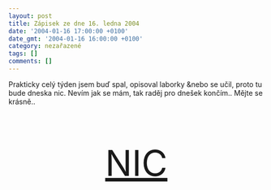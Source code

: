 ```yaml
---
layout: post
title: Zápisek ze dne 16. ledna 2004
date: '2004-01-16 17:00:00 +0100'
date_gmt: '2004-01-16 16:00:00 +0100'
category: nezařazené
tags: []
comments: []
---
```

<p>Prakticky celý týden jsem buď spal, opisoval laborky &amp;nebo se učil, proto tu bude dneska  nic. Nevím jak se mám, tak raděj pro dnešek končím.. Mějte se krásně..</p>
<p style="font-size:500%; text-align:center"><a href="/" title="4all: sorry, not havin' a good time..">NIC</a></p>
